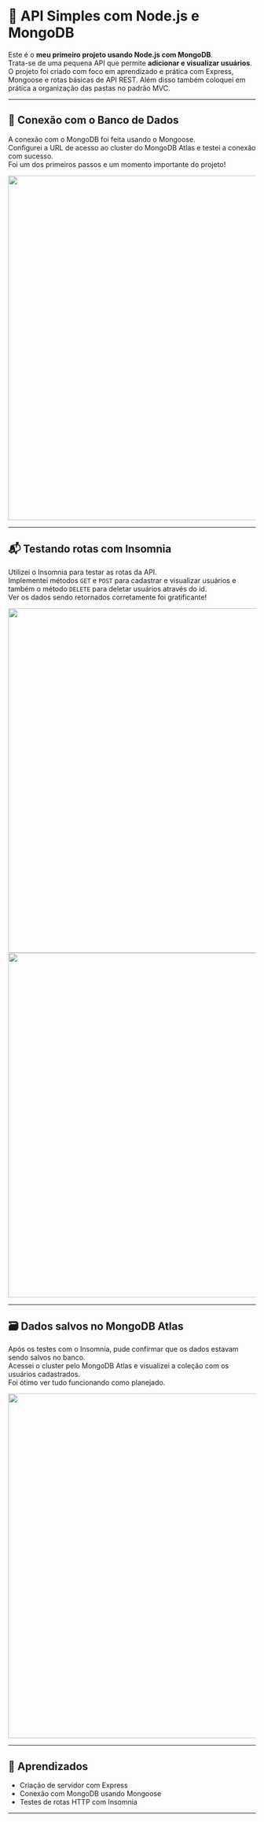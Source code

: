 # 🚀 API Simples com Node.js e MongoDB

Este é o **meu primeiro projeto usando Node.js com MongoDB**.  
Trata-se de uma pequena API que permite **adicionar e visualizar usuários**.  
O projeto foi criado com foco em aprendizado e prática com Express, Mongoose e rotas básicas de API REST.
Além disso também coloquei em prática a organização das pastas no padrão MVC.

---

## 🔌 Conexão com o Banco de Dados

A conexão com o MongoDB foi feita usando o Mongoose.  
Configurei a URL de acesso ao cluster do MongoDB Atlas e testei a conexão com sucesso.  
Foi um dos primeiros passos e um momento importante do projeto!

<img src="https://github.com/user-attachments/assets/a433271f-998b-4bbe-ae1b-250378fdb604" width="700"/>

---

## 📬 Testando rotas com Insomnia

Utilizei o Insomnia para testar as rotas da API.  
Implementei métodos `GET` e `POST` para cadastrar e visualizar usuários e também o método `DELETE` para deletar usuários através do id.  
Ver os dados sendo retornados corretamente foi gratificante!

<img src="https://github.com/user-attachments/assets/e1adcc88-a8df-4e94-a2f9-a78f7a5a9728" width="700"/>
<img src="https://github.com/user-attachments/assets/fbf507a1-0703-477a-983a-991e570746f1" width="700"/>

---

## 🗃️ Dados salvos no MongoDB Atlas

Após os testes com o Insomnia, pude confirmar que os dados estavam sendo salvos no banco.  
Acessei o cluster pelo MongoDB Atlas e visualizei a coleção com os usuários cadastrados.  
Foi ótimo ver tudo funcionando como planejado.

<img src="https://github.com/user-attachments/assets/9b8e10f9-4939-4555-9a29-8596b49c8db8" width="700"/>

---

## 🧠 Aprendizados

- Criação de servidor com Express
- Conexão com MongoDB usando Mongoose
- Testes de rotas HTTP com Insomnia

---


